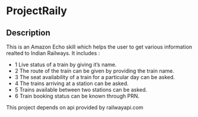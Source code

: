 # ProjectRaily

Description
-----------------------------------------------------------

This is an Amazon Echo skill which helps the user to get various information realted to Indian Railways.
It includes :
  - 1 Live status of a train by giving it’s name.
  - 2 The route of the train can be given by providing the train name.
  - 3 The seat availability of a train for a particular day can be asked.
  - 4 The trains arriving at a station can be asked.
  - 5 Trains available between two stations can be asked.
  - 6 Train booking status can be known through PRN.
  
This project depends on api provided by railwayapi.com 


